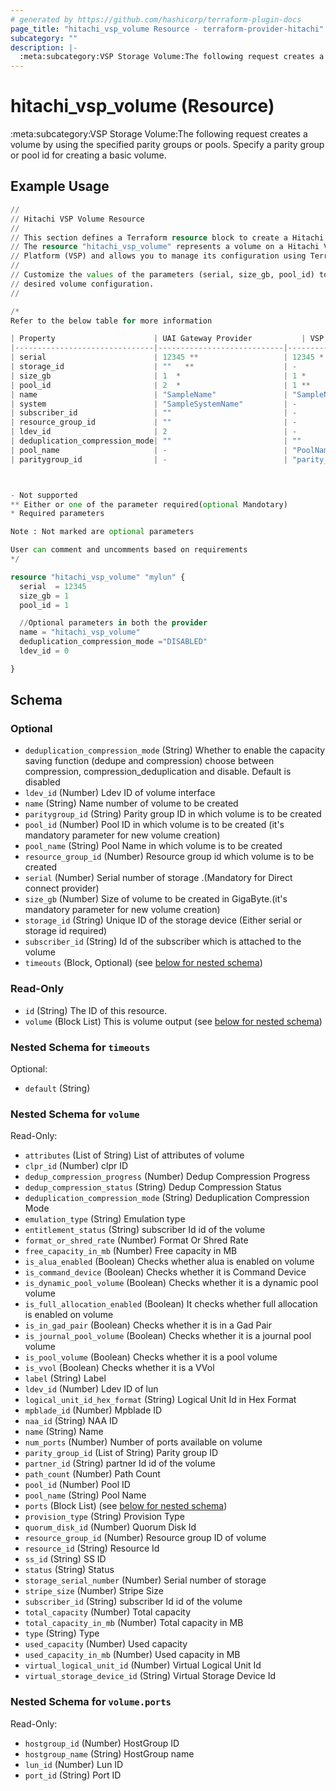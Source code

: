 ```yaml
---
# generated by https://github.com/hashicorp/terraform-plugin-docs
page_title: "hitachi_vsp_volume Resource - terraform-provider-hitachi"
subcategory: ""
description: |-
  :meta:subcategory:VSP Storage Volume:The following request creates a volume by using the specified parity groups or pools. Specify a parity group or pool id for creating a basic volume.
---
```


# hitachi_vsp_volume (Resource)

:meta:subcategory:VSP Storage Volume:The following request creates a volume by using the specified parity groups or pools. Specify a parity group or pool id for creating a basic volume.

## Example Usage

```terraform
//
// Hitachi VSP Volume Resource
//
// This section defines a Terraform resource block to create a Hitachi VSP volume.
// The resource "hitachi_vsp_volume" represents a volume on a Hitachi Virtual Storage
// Platform (VSP) and allows you to manage its configuration using Terraform.
//
// Customize the values of the parameters (serial, size_gb, pool_id) to match your
// desired volume configuration.
//

/* 
Refer to the below table for more information

| Property                      | UAI Gateway Provider           | VSP Direct Connect Provider  |
|-------------------------------|----------------------------|------------------------------|
| serial                        | 12345 **                   | 12345 *                      |
| storage_id                    | ""   **                    | -                            |
| size_gb                       | 1  *                       | 1 *                          |
| pool_id                       | 2  *                       | 1 **                         |
| name                          | "SampleName"               | "SampleName"                 |
| system                        | "SampleSystemName"         | -                            |
| subscriber_id                 | ""                         | -                            |
| resource_group_id             | ""                         | -                            |
| ldev_id                       | 2                          | -                            |
| deduplication_compression_mode| ""                         | ""                           |
| pool_name                     | -                          | "PoolName"   **              |
| paritygroup_id                | -                          | "parity_group_id" **         |



- Not supported
** Either or one of the parameter required(optional Mandotary)
* Required parameters

Note : Not marked are optional parameters

User can comment and uncomments based on requirements
*/

resource "hitachi_vsp_volume" "mylun" {
  serial  = 12345
  size_gb = 1
  pool_id = 1

  //Optional parameters in both the provider
  name = "hitachi_vsp_volume"
  deduplication_compression_mode ="DISABLED"
  ldev_id = 0

}
```

<!-- schema generated by tfplugindocs -->
## Schema

### Optional

- `deduplication_compression_mode` (String) Whether to enable the capacity saving function (dedupe and compression) choose between compression, compression_deduplication and disable. Default is disabled
- `ldev_id` (Number) Ldev ID of volume interface
- `name` (String) Name number of volume to be created
- `paritygroup_id` (String) Parity group ID in which volume is to be created
- `pool_id` (Number) Pool ID in which volume is to be created (it's mandatory parameter for new volume creation)
- `pool_name` (String) Pool Name in which volume is to be created
- `resource_group_id` (Number) Resource group id which volume is to be created
- `serial` (Number) Serial number of storage .(Mandatory for Direct connect provider)
- `size_gb` (Number) Size of volume to be created in GigaByte.(it's mandatory parameter for new volume creation)
- `storage_id` (String) Unique ID of the storage device (Either serial or storage id required)
- `subscriber_id` (String) Id of the subscriber which is attached to the volume
- `timeouts` (Block, Optional) (see [below for nested schema](#nestedblock--timeouts))

### Read-Only

- `id` (String) The ID of this resource.
- `volume` (Block List) This is volume output (see [below for nested schema](#nestedblock--volume))

<a id="nestedblock--timeouts"></a>
### Nested Schema for `timeouts`

Optional:

- `default` (String)


<a id="nestedblock--volume"></a>
### Nested Schema for `volume`

Read-Only:

- `attributes` (List of String) List of attributes of volume
- `clpr_id` (Number) clpr ID
- `dedup_compression_progress` (Number) Dedup Compression Progress
- `dedup_compression_status` (String) Dedup Compression Status
- `deduplication_compression_mode` (String) Deduplication Compression Mode
- `emulation_type` (String) Emulation type
- `entitlement_status` (String) subscriber Id id  of the volume
- `format_or_shred_rate` (Number) Format Or Shred Rate
- `free_capacity_in_mb` (Number) Free capacity in MB
- `is_alua_enabled` (Boolean) Checks whether alua is enabled on volume
- `is_command_device` (Boolean) Checks whether it is Command Device
- `is_dynamic_pool_volume` (Boolean) Checks whether it is a dynamic pool volume
- `is_full_allocation_enabled` (Boolean) It checks whether full allocation is enabled on volume
- `is_in_gad_pair` (Boolean) Checks whether it is in a Gad Pair
- `is_journal_pool_volume` (Boolean) Checks whether it is a journal pool volume
- `is_pool_volume` (Boolean) Checks whether it is a pool volume
- `is_vvol` (Boolean) Checks whether it is a VVol
- `label` (String) Label
- `ldev_id` (Number) Ldev ID of lun
- `logical_unit_id_hex_format` (String) Logical Unit Id in Hex Format
- `mpblade_id` (Number) Mpblade ID
- `naa_id` (String) NAA ID
- `name` (String) Name
- `num_ports` (Number) Number of ports available on volume
- `parity_group_id` (List of String) Parity group ID
- `partner_id` (String) partner Id id  of the volume
- `path_count` (Number) Path Count
- `pool_id` (Number) Pool ID
- `pool_name` (String) Pool Name
- `ports` (Block List) (see [below for nested schema](#nestedblock--volume--ports))
- `provision_type` (String) Provision Type
- `quorum_disk_id` (Number) Quorum Disk Id
- `resource_group_id` (Number) Resource group ID of volume
- `resource_id` (String) Resource Id
- `ss_id` (String) SS ID
- `status` (String) Status
- `storage_serial_number` (Number) Serial number of storage
- `stripe_size` (Number) Stripe Size
- `subscriber_id` (String) subscriber Id id  of the volume
- `total_capacity` (Number) Total capacity
- `total_capacity_in_mb` (Number) Total capacity in MB
- `type` (String) Type
- `used_capacity` (Number) Used capacity
- `used_capacity_in_mb` (Number) Used capacity in MB
- `virtual_logical_unit_id` (Number) Virtual Logical Unit Id
- `virtual_storage_device_id` (String) Virtual Storage Device Id

<a id="nestedblock--volume--ports"></a>
### Nested Schema for `volume.ports`

Read-Only:

- `hostgroup_id` (Number) HostGroup ID
- `hostgroup_name` (String) HostGroup name
- `lun_id` (Number) Lun ID
- `port_id` (String) Port ID


